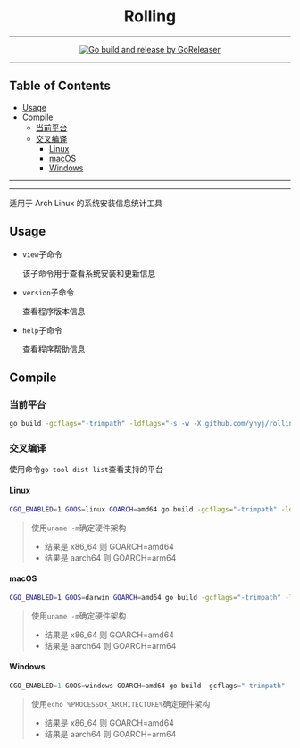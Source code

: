 <h1 align="center">Rolling</h1>

<!-- File: README.md -->
<!-- Author: YJ -->
<!-- Email: yj1516268@outlook.com -->
<!-- Created Time: 2023-02-20 16:24:15 -->

---

<p align="center">
  <a href="https://github.com/YHYJ/rolling/actions/workflows/release.yml"><img src="https://github.com/YHYJ/rolling/actions/workflows/release.yml/badge.svg" alt="Go build and release by GoReleaser"></a>
</p>

---

## Table of Contents

<!-- vim-markdown-toc GFM -->

* [Usage](#usage)
* [Compile](#compile)
  * [当前平台](#当前平台)
  * [交叉编译](#交叉编译)
    * [Linux](#linux)
    * [macOS](#macos)
    * [Windows](#windows)

<!-- vim-markdown-toc -->

---

<!----------------------------------->
<!--            _ _ _              -->
<!--  _ __ ___ | | (_)_ __   __ _  -->
<!-- | '__/ _ \| | | | '_ \ / _` | -->
<!-- | | | (_) | | | | | | | (_| | -->
<!-- |_|  \___/|_|_|_|_| |_|\__, | -->
<!--                        |___/  -->
<!----------------------------------->

---

适用于 Arch Linux 的系统安装信息统计工具

## Usage

- `view`子命令

  该子命令用于查看系统安装和更新信息

- `version`子命令

  查看程序版本信息

- `help`子命令

  查看程序帮助信息

## Compile

### 当前平台

```bash
go build -gcflags="-trimpath" -ldflags="-s -w -X github.com/yhyj/rolling/general.GitCommitHash=`git rev-parse HEAD` -X github.com/yhyj/rolling/general.BuildTime=`date +%s` -X github.com/yhyj/rolling/general.BuildBy=$USER" -o build/rolling main.go
```

### 交叉编译

使用命令`go tool dist list`查看支持的平台

#### Linux

```bash
CGO_ENABLED=1 GOOS=linux GOARCH=amd64 go build -gcflags="-trimpath" -ldflags="-s -w -X github.com/yhyj/rolling/general.GitCommitHash=`git rev-parse HEAD` -X github.com/yhyj/rolling/general.BuildTime=`date +%s` -X github.com/yhyj/rolling/general.BuildBy=$USER" -o build/rolling main.go
```

> 使用`uname -m`确定硬件架构
>
> - 结果是 x86_64 则 GOARCH=amd64
> - 结果是 aarch64 则 GOARCH=arm64

#### macOS

```bash
CGO_ENABLED=1 GOOS=darwin GOARCH=amd64 go build -gcflags="-trimpath" -ldflags="-s -w -X github.com/yhyj/rolling/general.GitCommitHash=`git rev-parse HEAD` -X github.com/yhyj/rolling/general.BuildTime=`date +%s` -X github.com/yhyj/rolling/general.BuildBy=$USER" -o build/rolling main.go
```

> 使用`uname -m`确定硬件架构
>
> - 结果是 x86_64 则 GOARCH=amd64
> - 结果是 aarch64 则 GOARCH=arm64

#### Windows

```powershell
CGO_ENABLED=1 GOOS=windows GOARCH=amd64 go build -gcflags="-trimpath" -ldflags="-s -w -H windowsgui -X github.com/yhyj/rolling/general.GitCommitHash=`git rev-parse HEAD` -X github.com/yhyj/rolling/general.BuildTime=`date +%s` -X github.com/yhyj/rolling/general.BuildBy=$USER" -o build/rolling.exe main.go
```

> 使用`echo %PROCESSOR_ARCHITECTURE%`确定硬件架构
>
> - 结果是 x86_64 则 GOARCH=amd64
> - 结果是 aarch64 则 GOARCH=arm64
